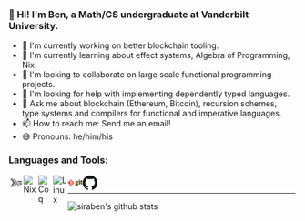 ### 👋 Hi! I'm Ben, a Math/CS undergraduate at Vanderbilt University.

- 🔭 I'm currently working on better blockchain tooling.
- 🌱 I'm currently learning about effect systems, Algebra of Programming, Nix.
- 👯 I'm looking to collaborate on large scale functional programming projects.
- 🤔 I'm looking for help with implementing dependently typed languages.
- 💬 Ask me about blockchain (Ethereum, Bitcoin), recursion schemes, type systems and compilers for functional and imperative languages.
- 📫 How to reach me: Send me an email!
- 😄 Pronouns: he/him/his

### Languages and Tools:

[<img align="left" alt="Haskell" width="26px" src="https://raw.githubusercontent.com/github/explore/80688e429a7d4ef2fca1e82350fe8e3517d3494d/topics/haskell/haskell.png" />]()
[<img align="left" alt="Nix" width="26px" src="https://avatars0.githubusercontent.com/u/487568?s=200&v=4" />]()
[<img align="left" alt="Coq" width="26px" src="https://avatars0.githubusercontent.com/u/621198?s=200&v=4" />]()
[<img align="left" alt="Linux" width="26px" src="https://upload.wikimedia.org/wikipedia/commons/thumb/3/35/Tux.svg/150px-Tux.svg.png" />]()
[<img align="left" alt="Git" width="26px" src="https://raw.githubusercontent.com/github/explore/80688e429a7d4ef2fca1e82350fe8e3517d3494d/topics/git/git.png" />]()
[<img align="left" alt="GitHub" width="26px" src="https://raw.githubusercontent.com/github/explore/78df643247d429f6cc873026c0622819ad797942/topics/github/github.png" />]()

<br />

---
![siraben's github stats](https://github-readme-stats.vercel.app/api?username=siraben&count_private=true&show_icons=true)
